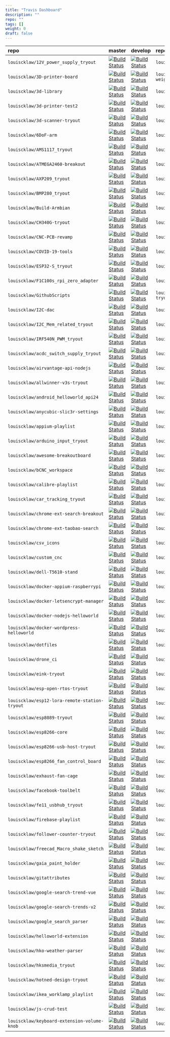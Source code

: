 ```yaml
---
title: "Travis Dashboard"
description: ""
repo: ""
tags: []
weight: 0
draft: false
---
```


| repo | master | develop| repo | master | develop| repo | master | develop|
|:------|--------|--------|:------|--------|--------|:------|--------|--------|
| `louiscklaw/12V_power_supply_tryout`| [![Build Status](https://travis-ci.com/louiscklaw/12V_power_supply_tryout.svg?branch=master)](https://travis-ci.com/louiscklaw/12V_power_supply_tryout)| [![Build Status](https://travis-ci.com/louiscklaw/12V_power_supply_tryout.svg?branch=develop)](https://travis-ci.com/louiscklaw/12V_power_supply_tryout) | `louiscklaw/16-channel-relay-tryout`| [![Build Status](https://travis-ci.com/louiscklaw/16-channel-relay-tryout.svg?branch=master)](https://travis-ci.com/louiscklaw/16-channel-relay-tryout)| [![Build Status](https://travis-ci.com/louiscklaw/16-channel-relay-tryout.svg?branch=develop)](https://travis-ci.com/louiscklaw/16-channel-relay-tryout) | `louiscklaw/2019-district-council-election-parser`| [![Build Status](https://travis-ci.com/louiscklaw/2019-district-council-election-parser.svg?branch=master)](https://travis-ci.com/louiscklaw/2019-district-council-election-parser)| [![Build Status](https://travis-ci.com/louiscklaw/2019-district-council-election-parser.svg?branch=develop)](https://travis-ci.com/louiscklaw/2019-district-council-election-parser) |
| `louiscklaw/3D-printer-board`| [![Build Status](https://travis-ci.com/louiscklaw/3D-printer-board.svg?branch=master)](https://travis-ci.com/louiscklaw/3D-printer-board)| [![Build Status](https://travis-ci.com/louiscklaw/3D-printer-board.svg?branch=develop)](https://travis-ci.com/louiscklaw/3D-printer-board) | `louiscklaw/3d-printer-filament-weight-sensor`| [![Build Status](https://travis-ci.com/louiscklaw/3d-printer-filament-weight-sensor.svg?branch=master)](https://travis-ci.com/louiscklaw/3d-printer-filament-weight-sensor)| [![Build Status](https://travis-ci.com/louiscklaw/3d-printer-filament-weight-sensor.svg?branch=develop)](https://travis-ci.com/louiscklaw/3d-printer-filament-weight-sensor) | `louiscklaw/3d-printer-head-pcb`| [![Build Status](https://travis-ci.com/louiscklaw/3d-printer-head-pcb.svg?branch=master)](https://travis-ci.com/louiscklaw/3d-printer-head-pcb)| [![Build Status](https://travis-ci.com/louiscklaw/3d-printer-head-pcb.svg?branch=develop)](https://travis-ci.com/louiscklaw/3d-printer-head-pcb) |
| `louiscklaw/3d-library`| [![Build Status](https://travis-ci.com/louiscklaw/3d-library.svg?branch=master)](https://travis-ci.com/louiscklaw/3d-library)| [![Build Status](https://travis-ci.com/louiscklaw/3d-library.svg?branch=develop)](https://travis-ci.com/louiscklaw/3d-library) | `louiscklaw/3d-model-store`| [![Build Status](https://travis-ci.com/louiscklaw/3d-model-store.svg?branch=master)](https://travis-ci.com/louiscklaw/3d-model-store)| [![Build Status](https://travis-ci.com/louiscklaw/3d-model-store.svg?branch=develop)](https://travis-ci.com/louiscklaw/3d-model-store) | `louiscklaw/3d-print-toolbelt`| [![Build Status](https://travis-ci.com/louiscklaw/3d-print-toolbelt.svg?branch=master)](https://travis-ci.com/louiscklaw/3d-print-toolbelt)| [![Build Status](https://travis-ci.com/louiscklaw/3d-print-toolbelt.svg?branch=develop)](https://travis-ci.com/louiscklaw/3d-print-toolbelt) |
| `louiscklaw/3d-printer-test2`| [![Build Status](https://travis-ci.com/louiscklaw/3d-printer-test2.svg?branch=master)](https://travis-ci.com/louiscklaw/3d-printer-test2)| [![Build Status](https://travis-ci.com/louiscklaw/3d-printer-test2.svg?branch=develop)](https://travis-ci.com/louiscklaw/3d-printer-test2) | `louiscklaw/3d-printer-tryout`| [![Build Status](https://travis-ci.com/louiscklaw/3d-printer-tryout.svg?branch=master)](https://travis-ci.com/louiscklaw/3d-printer-tryout)| [![Build Status](https://travis-ci.com/louiscklaw/3d-printer-tryout.svg?branch=develop)](https://travis-ci.com/louiscklaw/3d-printer-tryout) | `louiscklaw/3d-printer-tryout2`| [![Build Status](https://travis-ci.com/louiscklaw/3d-printer-tryout2.svg?branch=master)](https://travis-ci.com/louiscklaw/3d-printer-tryout2)| [![Build Status](https://travis-ci.com/louiscklaw/3d-printer-tryout2.svg?branch=develop)](https://travis-ci.com/louiscklaw/3d-printer-tryout2) |
| `louiscklaw/3d-scanner-tryout`| [![Build Status](https://travis-ci.com/louiscklaw/3d-scanner-tryout.svg?branch=master)](https://travis-ci.com/louiscklaw/3d-scanner-tryout)| [![Build Status](https://travis-ci.com/louiscklaw/3d-scanner-tryout.svg?branch=develop)](https://travis-ci.com/louiscklaw/3d-scanner-tryout) | `louiscklaw/3dprinter-config`| [![Build Status](https://travis-ci.com/louiscklaw/3dprinter-config.svg?branch=master)](https://travis-ci.com/louiscklaw/3dprinter-config)| [![Build Status](https://travis-ci.com/louiscklaw/3dprinter-config.svg?branch=develop)](https://travis-ci.com/louiscklaw/3dprinter-config) | `louiscklaw/5V_OCP_tryout`| [![Build Status](https://travis-ci.com/louiscklaw/5V_OCP_tryout.svg?branch=master)](https://travis-ci.com/louiscklaw/5V_OCP_tryout)| [![Build Status](https://travis-ci.com/louiscklaw/5V_OCP_tryout.svg?branch=develop)](https://travis-ci.com/louiscklaw/5V_OCP_tryout) |
| `louiscklaw/6DoF-arm`| [![Build Status](https://travis-ci.com/louiscklaw/6DoF-arm.svg?branch=master)](https://travis-ci.com/louiscklaw/6DoF-arm)| [![Build Status](https://travis-ci.com/louiscklaw/6DoF-arm.svg?branch=develop)](https://travis-ci.com/louiscklaw/6DoF-arm) | `louiscklaw/A4988_tryout`| [![Build Status](https://travis-ci.com/louiscklaw/A4988_tryout.svg?branch=master)](https://travis-ci.com/louiscklaw/A4988_tryout)| [![Build Status](https://travis-ci.com/louiscklaw/A4988_tryout.svg?branch=develop)](https://travis-ci.com/louiscklaw/A4988_tryout) | `louiscklaw/aastock-tile-tryout`| [![Build Status](https://travis-ci.com/louiscklaw/aastock-tile-tryout.svg?branch=master)](https://travis-ci.com/louiscklaw/aastock-tile-tryout)| [![Build Status](https://travis-ci.com/louiscklaw/aastock-tile-tryout.svg?branch=develop)](https://travis-ci.com/louiscklaw/aastock-tile-tryout) |
| `louiscklaw/AMS1117_tryout`| [![Build Status](https://travis-ci.com/louiscklaw/AMS1117_tryout.svg?branch=master)](https://travis-ci.com/louiscklaw/AMS1117_tryout)| [![Build Status](https://travis-ci.com/louiscklaw/AMS1117_tryout.svg?branch=develop)](https://travis-ci.com/louiscklaw/AMS1117_tryout) | `louiscklaw/android-message-box-tryout`| [![Build Status](https://travis-ci.com/louiscklaw/android-message-box-tryout.svg?branch=master)](https://travis-ci.com/louiscklaw/android-message-box-tryout)| [![Build Status](https://travis-ci.com/louiscklaw/android-message-box-tryout.svg?branch=develop)](https://travis-ci.com/louiscklaw/android-message-box-tryout) | `louiscklaw/android_helloworld_api19`| [![Build Status](https://travis-ci.com/louiscklaw/android_helloworld_api19.svg?branch=master)](https://travis-ci.com/louiscklaw/android_helloworld_api19)| [![Build Status](https://travis-ci.com/louiscklaw/android_helloworld_api19.svg?branch=develop)](https://travis-ci.com/louiscklaw/android_helloworld_api19) |
| `louiscklaw/ATMEGA2460-breakout`| [![Build Status](https://travis-ci.com/louiscklaw/ATMEGA2460-breakout.svg?branch=master)](https://travis-ci.com/louiscklaw/ATMEGA2460-breakout)| [![Build Status](https://travis-ci.com/louiscklaw/ATMEGA2460-breakout.svg?branch=develop)](https://travis-ci.com/louiscklaw/ATMEGA2460-breakout) | `louiscklaw/ATMEGA328P_tryout`| [![Build Status](https://travis-ci.com/louiscklaw/ATMEGA328P_tryout.svg?branch=master)](https://travis-ci.com/louiscklaw/ATMEGA328P_tryout)| [![Build Status](https://travis-ci.com/louiscklaw/ATMEGA328P_tryout.svg?branch=develop)](https://travis-ci.com/louiscklaw/ATMEGA328P_tryout) | `louiscklaw/attiny85_tryout`| [![Build Status](https://travis-ci.com/louiscklaw/attiny85_tryout.svg?branch=master)](https://travis-ci.com/louiscklaw/attiny85_tryout)| [![Build Status](https://travis-ci.com/louiscklaw/attiny85_tryout.svg?branch=develop)](https://travis-ci.com/louiscklaw/attiny85_tryout) |
| `louiscklaw/AXP209_tryout`| [![Build Status](https://travis-ci.com/louiscklaw/AXP209_tryout.svg?branch=master)](https://travis-ci.com/louiscklaw/AXP209_tryout)| [![Build Status](https://travis-ci.com/louiscklaw/AXP209_tryout.svg?branch=develop)](https://travis-ci.com/louiscklaw/AXP209_tryout) | `louiscklaw/Badge-PCB`| [![Build Status](https://travis-ci.com/louiscklaw/Badge-PCB.svg?branch=master)](https://travis-ci.com/louiscklaw/Badge-PCB)| [![Build Status](https://travis-ci.com/louiscklaw/Badge-PCB.svg?branch=develop)](https://travis-ci.com/louiscklaw/Badge-PCB) | `louiscklaw/bc-raspbian`| [![Build Status](https://travis-ci.com/louiscklaw/bc-raspbian.svg?branch=master)](https://travis-ci.com/louiscklaw/bc-raspbian)| [![Build Status](https://travis-ci.com/louiscklaw/bc-raspbian.svg?branch=develop)](https://travis-ci.com/louiscklaw/bc-raspbian) |
| `louiscklaw/BMP280_tryout`| [![Build Status](https://travis-ci.com/louiscklaw/BMP280_tryout.svg?branch=master)](https://travis-ci.com/louiscklaw/BMP280_tryout)| [![Build Status](https://travis-ci.com/louiscklaw/BMP280_tryout.svg?branch=develop)](https://travis-ci.com/louiscklaw/BMP280_tryout) | `louiscklaw/bq25606-tryout`| [![Build Status](https://travis-ci.com/louiscklaw/bq25606-tryout.svg?branch=master)](https://travis-ci.com/louiscklaw/bq25606-tryout)| [![Build Status](https://travis-ci.com/louiscklaw/bq25606-tryout.svg?branch=develop)](https://travis-ci.com/louiscklaw/bq25606-tryout) | `louiscklaw/brainjs-tryout`| [![Build Status](https://travis-ci.com/louiscklaw/brainjs-tryout.svg?branch=master)](https://travis-ci.com/louiscklaw/brainjs-tryout)| [![Build Status](https://travis-ci.com/louiscklaw/brainjs-tryout.svg?branch=develop)](https://travis-ci.com/louiscklaw/brainjs-tryout) |
| `louiscklaw/Build-Armbian`| [![Build Status](https://travis-ci.com/louiscklaw/Build-Armbian.svg?branch=master)](https://travis-ci.com/louiscklaw/Build-Armbian)| [![Build Status](https://travis-ci.com/louiscklaw/Build-Armbian.svg?branch=develop)](https://travis-ci.com/louiscklaw/Build-Armbian) | `louiscklaw/buildkite-playlist`| [![Build Status](https://travis-ci.com/louiscklaw/buildkite-playlist.svg?branch=master)](https://travis-ci.com/louiscklaw/buildkite-playlist)| [![Build Status](https://travis-ci.com/louiscklaw/buildkite-playlist.svg?branch=develop)](https://travis-ci.com/louiscklaw/buildkite-playlist) | `louiscklaw/bulma-admin-templates`| [![Build Status](https://travis-ci.com/louiscklaw/bulma-admin-templates.svg?branch=master)](https://travis-ci.com/louiscklaw/bulma-admin-templates)| [![Build Status](https://travis-ci.com/louiscklaw/bulma-admin-templates.svg?branch=develop)](https://travis-ci.com/louiscklaw/bulma-admin-templates) |
| `louiscklaw/CH340G-tryout`| [![Build Status](https://travis-ci.com/louiscklaw/CH340G-tryout.svg?branch=master)](https://travis-ci.com/louiscklaw/CH340G-tryout)| [![Build Status](https://travis-ci.com/louiscklaw/CH340G-tryout.svg?branch=develop)](https://travis-ci.com/louiscklaw/CH340G-tryout) | `louiscklaw/CH340T-tryout`| [![Build Status](https://travis-ci.com/louiscklaw/CH340T-tryout.svg?branch=master)](https://travis-ci.com/louiscklaw/CH340T-tryout)| [![Build Status](https://travis-ci.com/louiscklaw/CH340T-tryout.svg?branch=develop)](https://travis-ci.com/louiscklaw/CH340T-tryout) | `louiscklaw/chrome-ext-search-annualreport`| [![Build Status](https://travis-ci.com/louiscklaw/chrome-ext-search-annualreport.svg?branch=master)](https://travis-ci.com/louiscklaw/chrome-ext-search-annualreport)| [![Build Status](https://travis-ci.com/louiscklaw/chrome-ext-search-annualreport.svg?branch=develop)](https://travis-ci.com/louiscklaw/chrome-ext-search-annualreport) |
| `louiscklaw/CNC-PCB-revamp`| [![Build Status](https://travis-ci.com/louiscklaw/CNC-PCB-revamp.svg?branch=master)](https://travis-ci.com/louiscklaw/CNC-PCB-revamp)| [![Build Status](https://travis-ci.com/louiscklaw/CNC-PCB-revamp.svg?branch=develop)](https://travis-ci.com/louiscklaw/CNC-PCB-revamp) | `louiscklaw/CNC-playlist`| [![Build Status](https://travis-ci.com/louiscklaw/CNC-playlist.svg?branch=master)](https://travis-ci.com/louiscklaw/CNC-playlist)| [![Build Status](https://travis-ci.com/louiscklaw/CNC-playlist.svg?branch=develop)](https://travis-ci.com/louiscklaw/CNC-playlist) | `louiscklaw/cookie-session-tryout`| [![Build Status](https://travis-ci.com/louiscklaw/cookie-session-tryout.svg?branch=master)](https://travis-ci.com/louiscklaw/cookie-session-tryout)| [![Build Status](https://travis-ci.com/louiscklaw/cookie-session-tryout.svg?branch=develop)](https://travis-ci.com/louiscklaw/cookie-session-tryout) |
| `louiscklaw/COVID-19-tools`| [![Build Status](https://travis-ci.com/louiscklaw/COVID-19-tools.svg?branch=master)](https://travis-ci.com/louiscklaw/COVID-19-tools)| [![Build Status](https://travis-ci.com/louiscklaw/COVID-19-tools.svg?branch=develop)](https://travis-ci.com/louiscklaw/COVID-19-tools) | `louiscklaw/cowin-tryout`| [![Build Status](https://travis-ci.com/louiscklaw/cowin-tryout.svg?branch=master)](https://travis-ci.com/louiscklaw/cowin-tryout)| [![Build Status](https://travis-ci.com/louiscklaw/cowin-tryout.svg?branch=develop)](https://travis-ci.com/louiscklaw/cowin-tryout) | `louiscklaw/csrf-token-tryout`| [![Build Status](https://travis-ci.com/louiscklaw/csrf-token-tryout.svg?branch=master)](https://travis-ci.com/louiscklaw/csrf-token-tryout)| [![Build Status](https://travis-ci.com/louiscklaw/csrf-token-tryout.svg?branch=develop)](https://travis-ci.com/louiscklaw/csrf-token-tryout) |
| `louiscklaw/ESP32-S_tryout`| [![Build Status](https://travis-ci.com/louiscklaw/ESP32-S_tryout.svg?branch=master)](https://travis-ci.com/louiscklaw/ESP32-S_tryout)| [![Build Status](https://travis-ci.com/louiscklaw/ESP32-S_tryout.svg?branch=develop)](https://travis-ci.com/louiscklaw/ESP32-S_tryout) | `louiscklaw/esp32-tryout`| [![Build Status](https://travis-ci.com/louiscklaw/esp32-tryout.svg?branch=master)](https://travis-ci.com/louiscklaw/esp32-tryout)| [![Build Status](https://travis-ci.com/louiscklaw/esp32-tryout.svg?branch=develop)](https://travis-ci.com/louiscklaw/esp32-tryout) | `louiscklaw/ESP32-WROOM_tryout`| [![Build Status](https://travis-ci.com/louiscklaw/ESP32-WROOM_tryout.svg?branch=master)](https://travis-ci.com/louiscklaw/ESP32-WROOM_tryout)| [![Build Status](https://travis-ci.com/louiscklaw/ESP32-WROOM_tryout.svg?branch=develop)](https://travis-ci.com/louiscklaw/ESP32-WROOM_tryout) |
| `louiscklaw/F1C100s_rpi_zero_adapter`| [![Build Status](https://travis-ci.com/louiscklaw/F1C100s_rpi_zero_adapter.svg?branch=master)](https://travis-ci.com/louiscklaw/F1C100s_rpi_zero_adapter)| [![Build Status](https://travis-ci.com/louiscklaw/F1C100s_rpi_zero_adapter.svg?branch=develop)](https://travis-ci.com/louiscklaw/F1C100s_rpi_zero_adapter) | `louiscklaw/fabutils`| [![Build Status](https://travis-ci.com/louiscklaw/fabutils.svg?branch=master)](https://travis-ci.com/louiscklaw/fabutils)| [![Build Status](https://travis-ci.com/louiscklaw/fabutils.svg?branch=develop)](https://travis-ci.com/louiscklaw/fabutils) | `louiscklaw/facebook-market`| [![Build Status](https://travis-ci.com/louiscklaw/facebook-market.svg?branch=master)](https://travis-ci.com/louiscklaw/facebook-market)| [![Build Status](https://travis-ci.com/louiscklaw/facebook-market.svg?branch=develop)](https://travis-ci.com/louiscklaw/facebook-market) |
| `louiscklaw/GithubScripts`| [![Build Status](https://travis-ci.com/louiscklaw/GithubScripts.svg?branch=master)](https://travis-ci.com/louiscklaw/GithubScripts)| [![Build Status](https://travis-ci.com/louiscklaw/GithubScripts.svg?branch=develop)](https://travis-ci.com/louiscklaw/GithubScripts) | `louiscklaw/gnome-shell-extension-tryout`| [![Build Status](https://travis-ci.com/louiscklaw/gnome-shell-extension-tryout.svg?branch=master)](https://travis-ci.com/louiscklaw/gnome-shell-extension-tryout)| [![Build Status](https://travis-ci.com/louiscklaw/gnome-shell-extension-tryout.svg?branch=develop)](https://travis-ci.com/louiscklaw/gnome-shell-extension-tryout) | `louiscklaw/google-search-trend`| [![Build Status](https://travis-ci.com/louiscklaw/google-search-trend.svg?branch=master)](https://travis-ci.com/louiscklaw/google-search-trend)| [![Build Status](https://travis-ci.com/louiscklaw/google-search-trend.svg?branch=develop)](https://travis-ci.com/louiscklaw/google-search-trend) |
| `louiscklaw/I2C-dac`| [![Build Status](https://travis-ci.com/louiscklaw/I2C-dac.svg?branch=master)](https://travis-ci.com/louiscklaw/I2C-dac)| [![Build Status](https://travis-ci.com/louiscklaw/I2C-dac.svg?branch=develop)](https://travis-ci.com/louiscklaw/I2C-dac) | `louiscklaw/I2C-port-expander`| [![Build Status](https://travis-ci.com/louiscklaw/I2C-port-expander.svg?branch=master)](https://travis-ci.com/louiscklaw/I2C-port-expander)| [![Build Status](https://travis-ci.com/louiscklaw/I2C-port-expander.svg?branch=develop)](https://travis-ci.com/louiscklaw/I2C-port-expander) | `louiscklaw/I2C-PWM`| [![Build Status](https://travis-ci.com/louiscklaw/I2C-PWM.svg?branch=master)](https://travis-ci.com/louiscklaw/I2C-PWM)| [![Build Status](https://travis-ci.com/louiscklaw/I2C-PWM.svg?branch=develop)](https://travis-ci.com/louiscklaw/I2C-PWM) |
| `louiscklaw/I2C_Mem_related_tryout`| [![Build Status](https://travis-ci.com/louiscklaw/I2C_Mem_related_tryout.svg?branch=master)](https://travis-ci.com/louiscklaw/I2C_Mem_related_tryout)| [![Build Status](https://travis-ci.com/louiscklaw/I2C_Mem_related_tryout.svg?branch=develop)](https://travis-ci.com/louiscklaw/I2C_Mem_related_tryout) | `louiscklaw/i3mega-playlist`| [![Build Status](https://travis-ci.com/louiscklaw/i3mega-playlist.svg?branch=master)](https://travis-ci.com/louiscklaw/i3mega-playlist)| [![Build Status](https://travis-ci.com/louiscklaw/i3mega-playlist.svg?branch=develop)](https://travis-ci.com/louiscklaw/i3mega-playlist) | `louiscklaw/iamon99-com-tryout`| [![Build Status](https://travis-ci.com/louiscklaw/iamon99-com-tryout.svg?branch=master)](https://travis-ci.com/louiscklaw/iamon99-com-tryout)| [![Build Status](https://travis-ci.com/louiscklaw/iamon99-com-tryout.svg?branch=develop)](https://travis-ci.com/louiscklaw/iamon99-com-tryout) |
| `louiscklaw/IRF540N_PWM_tryout`| [![Build Status](https://travis-ci.com/louiscklaw/IRF540N_PWM_tryout.svg?branch=master)](https://travis-ci.com/louiscklaw/IRF540N_PWM_tryout)| [![Build Status](https://travis-ci.com/louiscklaw/IRF540N_PWM_tryout.svg?branch=develop)](https://travis-ci.com/louiscklaw/IRF540N_PWM_tryout) | `louiscklaw/javascript_cookie_tryout`| [![Build Status](https://travis-ci.com/louiscklaw/javascript_cookie_tryout.svg?branch=master)](https://travis-ci.com/louiscklaw/javascript_cookie_tryout)| [![Build Status](https://travis-ci.com/louiscklaw/javascript_cookie_tryout.svg?branch=develop)](https://travis-ci.com/louiscklaw/javascript_cookie_tryout) | `louiscklaw/jenkins_pipeline_boilerplate`| [![Build Status](https://travis-ci.com/louiscklaw/jenkins_pipeline_boilerplate.svg?branch=master)](https://travis-ci.com/louiscklaw/jenkins_pipeline_boilerplate)| [![Build Status](https://travis-ci.com/louiscklaw/jenkins_pipeline_boilerplate.svg?branch=develop)](https://travis-ci.com/louiscklaw/jenkins_pipeline_boilerplate) |
| `louiscklaw/acdc_switch_supply_tryout`| [![Build Status](https://travis-ci.com/louiscklaw/acdc_switch_supply_tryout.svg?branch=master)](https://travis-ci.com/louiscklaw/acdc_switch_supply_tryout)| [![Build Status](https://travis-ci.com/louiscklaw/acdc_switch_supply_tryout.svg?branch=develop)](https://travis-ci.com/louiscklaw/acdc_switch_supply_tryout) | `louiscklaw/adb_long_duration_recorder`| [![Build Status](https://travis-ci.com/louiscklaw/adb_long_duration_recorder.svg?branch=master)](https://travis-ci.com/louiscklaw/adb_long_duration_recorder)| [![Build Status](https://travis-ci.com/louiscklaw/adb_long_duration_recorder.svg?branch=develop)](https://travis-ci.com/louiscklaw/adb_long_duration_recorder) | `louiscklaw/ai-thinker-tryout`| [![Build Status](https://travis-ci.com/louiscklaw/ai-thinker-tryout.svg?branch=master)](https://travis-ci.com/louiscklaw/ai-thinker-tryout)| [![Build Status](https://travis-ci.com/louiscklaw/ai-thinker-tryout.svg?branch=develop)](https://travis-ci.com/louiscklaw/ai-thinker-tryout) |
| `louiscklaw/airvantage-api-nodejs`| [![Build Status](https://travis-ci.com/louiscklaw/airvantage-api-nodejs.svg?branch=master)](https://travis-ci.com/louiscklaw/airvantage-api-nodejs)| [![Build Status](https://travis-ci.com/louiscklaw/airvantage-api-nodejs.svg?branch=develop)](https://travis-ci.com/louiscklaw/airvantage-api-nodejs) | `louiscklaw/allwinner-F1Cn00s-tryout`| [![Build Status](https://travis-ci.com/louiscklaw/allwinner-F1Cn00s-tryout.svg?branch=master)](https://travis-ci.com/louiscklaw/allwinner-F1Cn00s-tryout)| [![Build Status](https://travis-ci.com/louiscklaw/allwinner-F1Cn00s-tryout.svg?branch=develop)](https://travis-ci.com/louiscklaw/allwinner-F1Cn00s-tryout) | `louiscklaw/allwinner-H3-tryout`| [![Build Status](https://travis-ci.com/louiscklaw/allwinner-H3-tryout.svg?branch=master)](https://travis-ci.com/louiscklaw/allwinner-H3-tryout)| [![Build Status](https://travis-ci.com/louiscklaw/allwinner-H3-tryout.svg?branch=develop)](https://travis-ci.com/louiscklaw/allwinner-H3-tryout) |
| `louiscklaw/allwinner-v3s-tryout`| [![Build Status](https://travis-ci.com/louiscklaw/allwinner-v3s-tryout.svg?branch=master)](https://travis-ci.com/louiscklaw/allwinner-v3s-tryout)| [![Build Status](https://travis-ci.com/louiscklaw/allwinner-v3s-tryout.svg?branch=develop)](https://travis-ci.com/louiscklaw/allwinner-v3s-tryout) | `louiscklaw/AM2302-tryout`| [![Build Status](https://travis-ci.com/louiscklaw/AM2302-tryout.svg?branch=master)](https://travis-ci.com/louiscklaw/AM2302-tryout)| [![Build Status](https://travis-ci.com/louiscklaw/AM2302-tryout.svg?branch=develop)](https://travis-ci.com/louiscklaw/AM2302-tryout) | `louiscklaw/AMS1085_tryout`| [![Build Status](https://travis-ci.com/louiscklaw/AMS1085_tryout.svg?branch=master)](https://travis-ci.com/louiscklaw/AMS1085_tryout)| [![Build Status](https://travis-ci.com/louiscklaw/AMS1085_tryout.svg?branch=develop)](https://travis-ci.com/louiscklaw/AMS1085_tryout) |
| `louiscklaw/android_helloworld_api24`| [![Build Status](https://travis-ci.com/louiscklaw/android_helloworld_api24.svg?branch=master)](https://travis-ci.com/louiscklaw/android_helloworld_api24)| [![Build Status](https://travis-ci.com/louiscklaw/android_helloworld_api24.svg?branch=develop)](https://travis-ci.com/louiscklaw/android_helloworld_api24) | `louiscklaw/android_helloworld_api25`| [![Build Status](https://travis-ci.com/louiscklaw/android_helloworld_api25.svg?branch=master)](https://travis-ci.com/louiscklaw/android_helloworld_api25)| [![Build Status](https://travis-ci.com/louiscklaw/android_helloworld_api25.svg?branch=develop)](https://travis-ci.com/louiscklaw/android_helloworld_api25) | `louiscklaw/android_phone`| [![Build Status](https://travis-ci.com/louiscklaw/android_phone.svg?branch=master)](https://travis-ci.com/louiscklaw/android_phone)| [![Build Status](https://travis-ci.com/louiscklaw/android_phone.svg?branch=develop)](https://travis-ci.com/louiscklaw/android_phone) |
| `louiscklaw/anycubic-slic3r-settings`| [![Build Status](https://travis-ci.com/louiscklaw/anycubic-slic3r-settings.svg?branch=master)](https://travis-ci.com/louiscklaw/anycubic-slic3r-settings)| [![Build Status](https://travis-ci.com/louiscklaw/anycubic-slic3r-settings.svg?branch=develop)](https://travis-ci.com/louiscklaw/anycubic-slic3r-settings) | `louiscklaw/AP3429-tryout`| [![Build Status](https://travis-ci.com/louiscklaw/AP3429-tryout.svg?branch=master)](https://travis-ci.com/louiscklaw/AP3429-tryout)| [![Build Status](https://travis-ci.com/louiscklaw/AP3429-tryout.svg?branch=develop)](https://travis-ci.com/louiscklaw/AP3429-tryout) | `louiscklaw/apc-controller-mount`| [![Build Status](https://travis-ci.com/louiscklaw/apc-controller-mount.svg?branch=master)](https://travis-ci.com/louiscklaw/apc-controller-mount)| [![Build Status](https://travis-ci.com/louiscklaw/apc-controller-mount.svg?branch=develop)](https://travis-ci.com/louiscklaw/apc-controller-mount) |
| `louiscklaw/appium-playlist`| [![Build Status](https://travis-ci.com/louiscklaw/appium-playlist.svg?branch=master)](https://travis-ci.com/louiscklaw/appium-playlist)| [![Build Status](https://travis-ci.com/louiscklaw/appium-playlist.svg?branch=develop)](https://travis-ci.com/louiscklaw/appium-playlist) | `louiscklaw/AR9331-tryout`| [![Build Status](https://travis-ci.com/louiscklaw/AR9331-tryout.svg?branch=master)](https://travis-ci.com/louiscklaw/AR9331-tryout)| [![Build Status](https://travis-ci.com/louiscklaw/AR9331-tryout.svg?branch=develop)](https://travis-ci.com/louiscklaw/AR9331-tryout) | `louiscklaw/archlinux_postinstall`| [![Build Status](https://travis-ci.com/louiscklaw/archlinux_postinstall.svg?branch=master)](https://travis-ci.com/louiscklaw/archlinux_postinstall)| [![Build Status](https://travis-ci.com/louiscklaw/archlinux_postinstall.svg?branch=develop)](https://travis-ci.com/louiscklaw/archlinux_postinstall) |
| `louiscklaw/arduino_input_tryout`| [![Build Status](https://travis-ci.com/louiscklaw/arduino_input_tryout.svg?branch=master)](https://travis-ci.com/louiscklaw/arduino_input_tryout)| [![Build Status](https://travis-ci.com/louiscklaw/arduino_input_tryout.svg?branch=develop)](https://travis-ci.com/louiscklaw/arduino_input_tryout) | `louiscklaw/arduino_toolchain`| [![Build Status](https://travis-ci.com/louiscklaw/arduino_toolchain.svg?branch=master)](https://travis-ci.com/louiscklaw/arduino_toolchain)| [![Build Status](https://travis-ci.com/louiscklaw/arduino_toolchain.svg?branch=develop)](https://travis-ci.com/louiscklaw/arduino_toolchain) | `louiscklaw/armbian-build`| [![Build Status](https://travis-ci.com/louiscklaw/armbian-build.svg?branch=master)](https://travis-ci.com/louiscklaw/armbian-build)| [![Build Status](https://travis-ci.com/louiscklaw/armbian-build.svg?branch=develop)](https://travis-ci.com/louiscklaw/armbian-build) |
| `louiscklaw/awesome-breakoutboard`| [![Build Status](https://travis-ci.com/louiscklaw/awesome-breakoutboard.svg?branch=master)](https://travis-ci.com/louiscklaw/awesome-breakoutboard)| [![Build Status](https://travis-ci.com/louiscklaw/awesome-breakoutboard.svg?branch=develop)](https://travis-ci.com/louiscklaw/awesome-breakoutboard) | `louiscklaw/awesome-kicad`| [![Build Status](https://travis-ci.com/louiscklaw/awesome-kicad.svg?branch=master)](https://travis-ci.com/louiscklaw/awesome-kicad)| [![Build Status](https://travis-ci.com/louiscklaw/awesome-kicad.svg?branch=develop)](https://travis-ci.com/louiscklaw/awesome-kicad) | `louiscklaw/AXP203_tryout`| [![Build Status](https://travis-ci.com/louiscklaw/AXP203_tryout.svg?branch=master)](https://travis-ci.com/louiscklaw/AXP203_tryout)| [![Build Status](https://travis-ci.com/louiscklaw/AXP203_tryout.svg?branch=develop)](https://travis-ci.com/louiscklaw/AXP203_tryout) |
| `louiscklaw/bCNC_workspace`| [![Build Status](https://travis-ci.com/louiscklaw/bCNC_workspace.svg?branch=master)](https://travis-ci.com/louiscklaw/bCNC_workspace)| [![Build Status](https://travis-ci.com/louiscklaw/bCNC_workspace.svg?branch=develop)](https://travis-ci.com/louiscklaw/bCNC_workspace) | `louiscklaw/behave_tryout`| [![Build Status](https://travis-ci.com/louiscklaw/behave_tryout.svg?branch=master)](https://travis-ci.com/louiscklaw/behave_tryout)| [![Build Status](https://travis-ci.com/louiscklaw/behave_tryout.svg?branch=develop)](https://travis-ci.com/louiscklaw/behave_tryout) | `louiscklaw/bmp180_tryout`| [![Build Status](https://travis-ci.com/louiscklaw/bmp180_tryout.svg?branch=master)](https://travis-ci.com/louiscklaw/bmp180_tryout)| [![Build Status](https://travis-ci.com/louiscklaw/bmp180_tryout.svg?branch=develop)](https://travis-ci.com/louiscklaw/bmp180_tryout) |
| `louiscklaw/calibre-playlist`| [![Build Status](https://travis-ci.com/louiscklaw/calibre-playlist.svg?branch=master)](https://travis-ci.com/louiscklaw/calibre-playlist)| [![Build Status](https://travis-ci.com/louiscklaw/calibre-playlist.svg?branch=develop)](https://travis-ci.com/louiscklaw/calibre-playlist) | `louiscklaw/cam-clamp`| [![Build Status](https://travis-ci.com/louiscklaw/cam-clamp.svg?branch=master)](https://travis-ci.com/louiscklaw/cam-clamp)| [![Build Status](https://travis-ci.com/louiscklaw/cam-clamp.svg?branch=develop)](https://travis-ci.com/louiscklaw/cam-clamp) | `louiscklaw/card-holder`| [![Build Status](https://travis-ci.com/louiscklaw/card-holder.svg?branch=master)](https://travis-ci.com/louiscklaw/card-holder)| [![Build Status](https://travis-ci.com/louiscklaw/card-holder.svg?branch=develop)](https://travis-ci.com/louiscklaw/card-holder) |
| `louiscklaw/car_tracking_tryout`| [![Build Status](https://travis-ci.com/louiscklaw/car_tracking_tryout.svg?branch=master)](https://travis-ci.com/louiscklaw/car_tracking_tryout)| [![Build Status](https://travis-ci.com/louiscklaw/car_tracking_tryout.svg?branch=develop)](https://travis-ci.com/louiscklaw/car_tracking_tryout) | `louiscklaw/CC1310-tryout`| [![Build Status](https://travis-ci.com/louiscklaw/CC1310-tryout.svg?branch=master)](https://travis-ci.com/louiscklaw/CC1310-tryout)| [![Build Status](https://travis-ci.com/louiscklaw/CC1310-tryout.svg?branch=develop)](https://travis-ci.com/louiscklaw/CC1310-tryout) | `louiscklaw/CH340C-tryout`| [![Build Status](https://travis-ci.com/louiscklaw/CH340C-tryout.svg?branch=master)](https://travis-ci.com/louiscklaw/CH340C-tryout)| [![Build Status](https://travis-ci.com/louiscklaw/CH340C-tryout.svg?branch=develop)](https://travis-ci.com/louiscklaw/CH340C-tryout) |
| `louiscklaw/chrome-ext-search-breakout`| [![Build Status](https://travis-ci.com/louiscklaw/chrome-ext-search-breakout.svg?branch=master)](https://travis-ci.com/louiscklaw/chrome-ext-search-breakout)| [![Build Status](https://travis-ci.com/louiscklaw/chrome-ext-search-breakout.svg?branch=develop)](https://travis-ci.com/louiscklaw/chrome-ext-search-breakout) | `louiscklaw/chrome-ext-search-parts`| [![Build Status](https://travis-ci.com/louiscklaw/chrome-ext-search-parts.svg?branch=master)](https://travis-ci.com/louiscklaw/chrome-ext-search-parts)| [![Build Status](https://travis-ci.com/louiscklaw/chrome-ext-search-parts.svg?branch=develop)](https://travis-ci.com/louiscklaw/chrome-ext-search-parts) | `louiscklaw/chrome-ext-search-stock`| [![Build Status](https://travis-ci.com/louiscklaw/chrome-ext-search-stock.svg?branch=master)](https://travis-ci.com/louiscklaw/chrome-ext-search-stock)| [![Build Status](https://travis-ci.com/louiscklaw/chrome-ext-search-stock.svg?branch=develop)](https://travis-ci.com/louiscklaw/chrome-ext-search-stock) |
| `louiscklaw/chrome-ext-taobao-search`| [![Build Status](https://travis-ci.com/louiscklaw/chrome-ext-taobao-search.svg?branch=master)](https://travis-ci.com/louiscklaw/chrome-ext-taobao-search)| [![Build Status](https://travis-ci.com/louiscklaw/chrome-ext-taobao-search.svg?branch=develop)](https://travis-ci.com/louiscklaw/chrome-ext-taobao-search) | `louiscklaw/circleci_lab`| [![Build Status](https://travis-ci.com/louiscklaw/circleci_lab.svg?branch=master)](https://travis-ci.com/louiscklaw/circleci_lab)| [![Build Status](https://travis-ci.com/louiscklaw/circleci_lab.svg?branch=develop)](https://travis-ci.com/louiscklaw/circleci_lab) | `louiscklaw/cloud-speech-to-text-tryout`| [![Build Status](https://travis-ci.com/louiscklaw/cloud-speech-to-text-tryout.svg?branch=master)](https://travis-ci.com/louiscklaw/cloud-speech-to-text-tryout)| [![Build Status](https://travis-ci.com/louiscklaw/cloud-speech-to-text-tryout.svg?branch=develop)](https://travis-ci.com/louiscklaw/cloud-speech-to-text-tryout) |
| `louiscklaw/csv_icons`| [![Build Status](https://travis-ci.com/louiscklaw/csv_icons.svg?branch=master)](https://travis-ci.com/louiscklaw/csv_icons)| [![Build Status](https://travis-ci.com/louiscklaw/csv_icons.svg?branch=develop)](https://travis-ci.com/louiscklaw/csv_icons) | `louiscklaw/cubieboard-case`| [![Build Status](https://travis-ci.com/louiscklaw/cubieboard-case.svg?branch=master)](https://travis-ci.com/louiscklaw/cubieboard-case)| [![Build Status](https://travis-ci.com/louiscklaw/cubieboard-case.svg?branch=develop)](https://travis-ci.com/louiscklaw/cubieboard-case) | `louiscklaw/cubieboard2-playlist`| [![Build Status](https://travis-ci.com/louiscklaw/cubieboard2-playlist.svg?branch=master)](https://travis-ci.com/louiscklaw/cubieboard2-playlist)| [![Build Status](https://travis-ci.com/louiscklaw/cubieboard2-playlist.svg?branch=develop)](https://travis-ci.com/louiscklaw/cubieboard2-playlist) |
| `louiscklaw/custom_cnc`| [![Build Status](https://travis-ci.com/louiscklaw/custom_cnc.svg?branch=master)](https://travis-ci.com/louiscklaw/custom_cnc)| [![Build Status](https://travis-ci.com/louiscklaw/custom_cnc.svg?branch=develop)](https://travis-ci.com/louiscklaw/custom_cnc) | `louiscklaw/c_program_playlist`| [![Build Status](https://travis-ci.com/louiscklaw/c_program_playlist.svg?branch=master)](https://travis-ci.com/louiscklaw/c_program_playlist)| [![Build Status](https://travis-ci.com/louiscklaw/c_program_playlist.svg?branch=develop)](https://travis-ci.com/louiscklaw/c_program_playlist) | `louiscklaw/dc-fan-pwm`| [![Build Status](https://travis-ci.com/louiscklaw/dc-fan-pwm.svg?branch=master)](https://travis-ci.com/louiscklaw/dc-fan-pwm)| [![Build Status](https://travis-ci.com/louiscklaw/dc-fan-pwm.svg?branch=develop)](https://travis-ci.com/louiscklaw/dc-fan-pwm) |
| `louiscklaw/dell-T5610-stand`| [![Build Status](https://travis-ci.com/louiscklaw/dell-T5610-stand.svg?branch=master)](https://travis-ci.com/louiscklaw/dell-T5610-stand)| [![Build Status](https://travis-ci.com/louiscklaw/dell-T5610-stand.svg?branch=develop)](https://travis-ci.com/louiscklaw/dell-T5610-stand) | `louiscklaw/DIY-fume-extractor`| [![Build Status](https://travis-ci.com/louiscklaw/DIY-fume-extractor.svg?branch=master)](https://travis-ci.com/louiscklaw/DIY-fume-extractor)| [![Build Status](https://travis-ci.com/louiscklaw/DIY-fume-extractor.svg?branch=develop)](https://travis-ci.com/louiscklaw/DIY-fume-extractor) | `louiscklaw/docker-android`| [![Build Status](https://travis-ci.com/louiscklaw/docker-android.svg?branch=master)](https://travis-ci.com/louiscklaw/docker-android)| [![Build Status](https://travis-ci.com/louiscklaw/docker-android.svg?branch=develop)](https://travis-ci.com/louiscklaw/docker-android) |
| `louiscklaw/docker-appium-raspberrypi`| [![Build Status](https://travis-ci.com/louiscklaw/docker-appium-raspberrypi.svg?branch=master)](https://travis-ci.com/louiscklaw/docker-appium-raspberrypi)| [![Build Status](https://travis-ci.com/louiscklaw/docker-appium-raspberrypi.svg?branch=develop)](https://travis-ci.com/louiscklaw/docker-appium-raspberrypi) | `louiscklaw/docker-gitlab`| [![Build Status](https://travis-ci.com/louiscklaw/docker-gitlab.svg?branch=master)](https://travis-ci.com/louiscklaw/docker-gitlab)| [![Build Status](https://travis-ci.com/louiscklaw/docker-gitlab.svg?branch=develop)](https://travis-ci.com/louiscklaw/docker-gitlab) | `louiscklaw/docker-kicad-build`| [![Build Status](https://travis-ci.com/louiscklaw/docker-kicad-build.svg?branch=master)](https://travis-ci.com/louiscklaw/docker-kicad-build)| [![Build Status](https://travis-ci.com/louiscklaw/docker-kicad-build.svg?branch=develop)](https://travis-ci.com/louiscklaw/docker-kicad-build) |
| `louiscklaw/docker-letsencrypt-manager`| [![Build Status](https://travis-ci.com/louiscklaw/docker-letsencrypt-manager.svg?branch=master)](https://travis-ci.com/louiscklaw/docker-letsencrypt-manager)| [![Build Status](https://travis-ci.com/louiscklaw/docker-letsencrypt-manager.svg?branch=develop)](https://travis-ci.com/louiscklaw/docker-letsencrypt-manager) | `louiscklaw/docker-mosquitto`| [![Build Status](https://travis-ci.com/louiscklaw/docker-mosquitto.svg?branch=master)](https://travis-ci.com/louiscklaw/docker-mosquitto)| [![Build Status](https://travis-ci.com/louiscklaw/docker-mosquitto.svg?branch=develop)](https://travis-ci.com/louiscklaw/docker-mosquitto) | `louiscklaw/docker-namecard`| [![Build Status](https://travis-ci.com/louiscklaw/docker-namecard.svg?branch=master)](https://travis-ci.com/louiscklaw/docker-namecard)| [![Build Status](https://travis-ci.com/louiscklaw/docker-namecard.svg?branch=develop)](https://travis-ci.com/louiscklaw/docker-namecard) |
| `louiscklaw/docker-nodejs-helloworld`| [![Build Status](https://travis-ci.com/louiscklaw/docker-nodejs-helloworld.svg?branch=master)](https://travis-ci.com/louiscklaw/docker-nodejs-helloworld)| [![Build Status](https://travis-ci.com/louiscklaw/docker-nodejs-helloworld.svg?branch=develop)](https://travis-ci.com/louiscklaw/docker-nodejs-helloworld) | `louiscklaw/docker-playlist`| [![Build Status](https://travis-ci.com/louiscklaw/docker-playlist.svg?branch=master)](https://travis-ci.com/louiscklaw/docker-playlist)| [![Build Status](https://travis-ci.com/louiscklaw/docker-playlist.svg?branch=develop)](https://travis-ci.com/louiscklaw/docker-playlist) | `louiscklaw/docker-tutum-helloworld`| [![Build Status](https://travis-ci.com/louiscklaw/docker-tutum-helloworld.svg?branch=master)](https://travis-ci.com/louiscklaw/docker-tutum-helloworld)| [![Build Status](https://travis-ci.com/louiscklaw/docker-tutum-helloworld.svg?branch=develop)](https://travis-ci.com/louiscklaw/docker-tutum-helloworld) |
| `louiscklaw/docker-wordpress-helloworld`| [![Build Status](https://travis-ci.com/louiscklaw/docker-wordpress-helloworld.svg?branch=master)](https://travis-ci.com/louiscklaw/docker-wordpress-helloworld)| [![Build Status](https://travis-ci.com/louiscklaw/docker-wordpress-helloworld.svg?branch=develop)](https://travis-ci.com/louiscklaw/docker-wordpress-helloworld) | `louiscklaw/docker-wordpress-test`| [![Build Status](https://travis-ci.com/louiscklaw/docker-wordpress-test.svg?branch=master)](https://travis-ci.com/louiscklaw/docker-wordpress-test)| [![Build Status](https://travis-ci.com/louiscklaw/docker-wordpress-test.svg?branch=develop)](https://travis-ci.com/louiscklaw/docker-wordpress-test) | `louiscklaw/docz-playlist`| [![Build Status](https://travis-ci.com/louiscklaw/docz-playlist.svg?branch=master)](https://travis-ci.com/louiscklaw/docz-playlist)| [![Build Status](https://travis-ci.com/louiscklaw/docz-playlist.svg?branch=develop)](https://travis-ci.com/louiscklaw/docz-playlist) |
| `louiscklaw/dotfiles`| [![Build Status](https://travis-ci.com/louiscklaw/dotfiles.svg?branch=master)](https://travis-ci.com/louiscklaw/dotfiles)| [![Build Status](https://travis-ci.com/louiscklaw/dotfiles.svg?branch=develop)](https://travis-ci.com/louiscklaw/dotfiles) | `louiscklaw/drone-tryout`| [![Build Status](https://travis-ci.com/louiscklaw/drone-tryout.svg?branch=master)](https://travis-ci.com/louiscklaw/drone-tryout)| [![Build Status](https://travis-ci.com/louiscklaw/drone-tryout.svg?branch=develop)](https://travis-ci.com/louiscklaw/drone-tryout) | `louiscklaw/drone-with-python`| [![Build Status](https://travis-ci.com/louiscklaw/drone-with-python.svg?branch=master)](https://travis-ci.com/louiscklaw/drone-with-python)| [![Build Status](https://travis-ci.com/louiscklaw/drone-with-python.svg?branch=develop)](https://travis-ci.com/louiscklaw/drone-with-python) |
| `louiscklaw/drone_ci`| [![Build Status](https://travis-ci.com/louiscklaw/drone_ci.svg?branch=master)](https://travis-ci.com/louiscklaw/drone_ci)| [![Build Status](https://travis-ci.com/louiscklaw/drone_ci.svg?branch=develop)](https://travis-ci.com/louiscklaw/drone_ci) | `louiscklaw/DS1302-tryout`| [![Build Status](https://travis-ci.com/louiscklaw/DS1302-tryout.svg?branch=master)](https://travis-ci.com/louiscklaw/DS1302-tryout)| [![Build Status](https://travis-ci.com/louiscklaw/DS1302-tryout.svg?branch=develop)](https://travis-ci.com/louiscklaw/DS1302-tryout) | `louiscklaw/DS1307_tryout`| [![Build Status](https://travis-ci.com/louiscklaw/DS1307_tryout.svg?branch=master)](https://travis-ci.com/louiscklaw/DS1307_tryout)| [![Build Status](https://travis-ci.com/louiscklaw/DS1307_tryout.svg?branch=develop)](https://travis-ci.com/louiscklaw/DS1307_tryout) |
| `louiscklaw/eink-tryout`| [![Build Status](https://travis-ci.com/louiscklaw/eink-tryout.svg?branch=master)](https://travis-ci.com/louiscklaw/eink-tryout)| [![Build Status](https://travis-ci.com/louiscklaw/eink-tryout.svg?branch=develop)](https://travis-ci.com/louiscklaw/eink-tryout) | `louiscklaw/EL817S1_tryout`| [![Build Status](https://travis-ci.com/louiscklaw/EL817S1_tryout.svg?branch=master)](https://travis-ci.com/louiscklaw/EL817S1_tryout)| [![Build Status](https://travis-ci.com/louiscklaw/EL817S1_tryout.svg?branch=develop)](https://travis-ci.com/louiscklaw/EL817S1_tryout) | `louiscklaw/ESP-07_tryout`| [![Build Status](https://travis-ci.com/louiscklaw/ESP-07_tryout.svg?branch=master)](https://travis-ci.com/louiscklaw/ESP-07_tryout)| [![Build Status](https://travis-ci.com/louiscklaw/ESP-07_tryout.svg?branch=develop)](https://travis-ci.com/louiscklaw/ESP-07_tryout) |
| `louiscklaw/esp-open-rtos-tryout`| [![Build Status](https://travis-ci.com/louiscklaw/esp-open-rtos-tryout.svg?branch=master)](https://travis-ci.com/louiscklaw/esp-open-rtos-tryout)| [![Build Status](https://travis-ci.com/louiscklaw/esp-open-rtos-tryout.svg?branch=develop)](https://travis-ci.com/louiscklaw/esp-open-rtos-tryout) | `louiscklaw/esp-weather-station-tryout`| [![Build Status](https://travis-ci.com/louiscklaw/esp-weather-station-tryout.svg?branch=master)](https://travis-ci.com/louiscklaw/esp-weather-station-tryout)| [![Build Status](https://travis-ci.com/louiscklaw/esp-weather-station-tryout.svg?branch=develop)](https://travis-ci.com/louiscklaw/esp-weather-station-tryout) | `louiscklaw/ESP12-breakout`| [![Build Status](https://travis-ci.com/louiscklaw/ESP12-breakout.svg?branch=master)](https://travis-ci.com/louiscklaw/ESP12-breakout)| [![Build Status](https://travis-ci.com/louiscklaw/ESP12-breakout.svg?branch=develop)](https://travis-ci.com/louiscklaw/ESP12-breakout) |
| `louiscklaw/esp12-lora-remote-station-tryout`| [![Build Status](https://travis-ci.com/louiscklaw/esp12-lora-remote-station-tryout.svg?branch=master)](https://travis-ci.com/louiscklaw/esp12-lora-remote-station-tryout)| [![Build Status](https://travis-ci.com/louiscklaw/esp12-lora-remote-station-tryout.svg?branch=develop)](https://travis-ci.com/louiscklaw/esp12-lora-remote-station-tryout) | `louiscklaw/esp32-cam-playlist`| [![Build Status](https://travis-ci.com/louiscklaw/esp32-cam-playlist.svg?branch=master)](https://travis-ci.com/louiscklaw/esp32-cam-playlist)| [![Build Status](https://travis-ci.com/louiscklaw/esp32-cam-playlist.svg?branch=develop)](https://travis-ci.com/louiscklaw/esp32-cam-playlist) | `louiscklaw/esp32-sdk-tryout`| [![Build Status](https://travis-ci.com/louiscklaw/esp32-sdk-tryout.svg?branch=master)](https://travis-ci.com/louiscklaw/esp32-sdk-tryout)| [![Build Status](https://travis-ci.com/louiscklaw/esp32-sdk-tryout.svg?branch=develop)](https://travis-ci.com/louiscklaw/esp32-sdk-tryout) |
| `louiscklaw/esp8089-tryout`| [![Build Status](https://travis-ci.com/louiscklaw/esp8089-tryout.svg?branch=master)](https://travis-ci.com/louiscklaw/esp8089-tryout)| [![Build Status](https://travis-ci.com/louiscklaw/esp8089-tryout.svg?branch=develop)](https://travis-ci.com/louiscklaw/esp8089-tryout) | `louiscklaw/esp8266-arduino-api-tryout`| [![Build Status](https://travis-ci.com/louiscklaw/esp8266-arduino-api-tryout.svg?branch=master)](https://travis-ci.com/louiscklaw/esp8266-arduino-api-tryout)| [![Build Status](https://travis-ci.com/louiscklaw/esp8266-arduino-api-tryout.svg?branch=develop)](https://travis-ci.com/louiscklaw/esp8266-arduino-api-tryout) | `louiscklaw/esp8266-arduino-helloworld`| [![Build Status](https://travis-ci.com/louiscklaw/esp8266-arduino-helloworld.svg?branch=master)](https://travis-ci.com/louiscklaw/esp8266-arduino-helloworld)| [![Build Status](https://travis-ci.com/louiscklaw/esp8266-arduino-helloworld.svg?branch=develop)](https://travis-ci.com/louiscklaw/esp8266-arduino-helloworld) |
| `louiscklaw/esp8266-core`| [![Build Status](https://travis-ci.com/louiscklaw/esp8266-core.svg?branch=master)](https://travis-ci.com/louiscklaw/esp8266-core)| [![Build Status](https://travis-ci.com/louiscklaw/esp8266-core.svg?branch=develop)](https://travis-ci.com/louiscklaw/esp8266-core) | `louiscklaw/esp8266-rtos-dht-tryout`| [![Build Status](https://travis-ci.com/louiscklaw/esp8266-rtos-dht-tryout.svg?branch=master)](https://travis-ci.com/louiscklaw/esp8266-rtos-dht-tryout)| [![Build Status](https://travis-ci.com/louiscklaw/esp8266-rtos-dht-tryout.svg?branch=develop)](https://travis-ci.com/louiscklaw/esp8266-rtos-dht-tryout) | `louiscklaw/esp8266-tryout`| [![Build Status](https://travis-ci.com/louiscklaw/esp8266-tryout.svg?branch=master)](https://travis-ci.com/louiscklaw/esp8266-tryout)| [![Build Status](https://travis-ci.com/louiscklaw/esp8266-tryout.svg?branch=develop)](https://travis-ci.com/louiscklaw/esp8266-tryout) |
| `louiscklaw/esp8266-usb-host-tryout`| [![Build Status](https://travis-ci.com/louiscklaw/esp8266-usb-host-tryout.svg?branch=master)](https://travis-ci.com/louiscklaw/esp8266-usb-host-tryout)| [![Build Status](https://travis-ci.com/louiscklaw/esp8266-usb-host-tryout.svg?branch=develop)](https://travis-ci.com/louiscklaw/esp8266-usb-host-tryout) | `louiscklaw/esp8266ex-tryout`| [![Build Status](https://travis-ci.com/louiscklaw/esp8266ex-tryout.svg?branch=master)](https://travis-ci.com/louiscklaw/esp8266ex-tryout)| [![Build Status](https://travis-ci.com/louiscklaw/esp8266ex-tryout.svg?branch=develop)](https://travis-ci.com/louiscklaw/esp8266ex-tryout) | `louiscklaw/ESP8266Toolchain`| [![Build Status](https://travis-ci.com/louiscklaw/ESP8266Toolchain.svg?branch=master)](https://travis-ci.com/louiscklaw/ESP8266Toolchain)| [![Build Status](https://travis-ci.com/louiscklaw/ESP8266Toolchain.svg?branch=develop)](https://travis-ci.com/louiscklaw/ESP8266Toolchain) |
| `louiscklaw/esp8266_fan_control_board`| [![Build Status](https://travis-ci.com/louiscklaw/esp8266_fan_control_board.svg?branch=master)](https://travis-ci.com/louiscklaw/esp8266_fan_control_board)| [![Build Status](https://travis-ci.com/louiscklaw/esp8266_fan_control_board.svg?branch=develop)](https://travis-ci.com/louiscklaw/esp8266_fan_control_board) | `louiscklaw/esp8266_relay_tryout`| [![Build Status](https://travis-ci.com/louiscklaw/esp8266_relay_tryout.svg?branch=master)](https://travis-ci.com/louiscklaw/esp8266_relay_tryout)| [![Build Status](https://travis-ci.com/louiscklaw/esp8266_relay_tryout.svg?branch=develop)](https://travis-ci.com/louiscklaw/esp8266_relay_tryout) | `louiscklaw/eventbrite-to-google-calendar-feeder`| [![Build Status](https://travis-ci.com/louiscklaw/eventbrite-to-google-calendar-feeder.svg?branch=master)](https://travis-ci.com/louiscklaw/eventbrite-to-google-calendar-feeder)| [![Build Status](https://travis-ci.com/louiscklaw/eventbrite-to-google-calendar-feeder.svg?branch=develop)](https://travis-ci.com/louiscklaw/eventbrite-to-google-calendar-feeder) |
| `louiscklaw/exhaust-fan-cage`| [![Build Status](https://travis-ci.com/louiscklaw/exhaust-fan-cage.svg?branch=master)](https://travis-ci.com/louiscklaw/exhaust-fan-cage)| [![Build Status](https://travis-ci.com/louiscklaw/exhaust-fan-cage.svg?branch=develop)](https://travis-ci.com/louiscklaw/exhaust-fan-cage) | `louiscklaw/express-tryout`| [![Build Status](https://travis-ci.com/louiscklaw/express-tryout.svg?branch=master)](https://travis-ci.com/louiscklaw/express-tryout)| [![Build Status](https://travis-ci.com/louiscklaw/express-tryout.svg?branch=develop)](https://travis-ci.com/louiscklaw/express-tryout) | `louiscklaw/F1C100s-tryout`| [![Build Status](https://travis-ci.com/louiscklaw/F1C100s-tryout.svg?branch=master)](https://travis-ci.com/louiscklaw/F1C100s-tryout)| [![Build Status](https://travis-ci.com/louiscklaw/F1C100s-tryout.svg?branch=develop)](https://travis-ci.com/louiscklaw/F1C100s-tryout) |
| `louiscklaw/facebook-toolbelt`| [![Build Status](https://travis-ci.com/louiscklaw/facebook-toolbelt.svg?branch=master)](https://travis-ci.com/louiscklaw/facebook-toolbelt)| [![Build Status](https://travis-ci.com/louiscklaw/facebook-toolbelt.svg?branch=develop)](https://travis-ci.com/louiscklaw/facebook-toolbelt) | `louiscklaw/facebook_scraper-tryout`| [![Build Status](https://travis-ci.com/louiscklaw/facebook_scraper-tryout.svg?branch=master)](https://travis-ci.com/louiscklaw/facebook_scraper-tryout)| [![Build Status](https://travis-ci.com/louiscklaw/facebook_scraper-tryout.svg?branch=develop)](https://travis-ci.com/louiscklaw/facebook_scraper-tryout) | `louiscklaw/fan-array-tryout`| [![Build Status](https://travis-ci.com/louiscklaw/fan-array-tryout.svg?branch=master)](https://travis-ci.com/louiscklaw/fan-array-tryout)| [![Build Status](https://travis-ci.com/louiscklaw/fan-array-tryout.svg?branch=develop)](https://travis-ci.com/louiscklaw/fan-array-tryout) |
| `louiscklaw/fe11_usbhub_tryout`| [![Build Status](https://travis-ci.com/louiscklaw/fe11_usbhub_tryout.svg?branch=master)](https://travis-ci.com/louiscklaw/fe11_usbhub_tryout)| [![Build Status](https://travis-ci.com/louiscklaw/fe11_usbhub_tryout.svg?branch=develop)](https://travis-ci.com/louiscklaw/fe11_usbhub_tryout) | `louiscklaw/fe1_1-tryout`| [![Build Status](https://travis-ci.com/louiscklaw/fe1_1-tryout.svg?branch=master)](https://travis-ci.com/louiscklaw/fe1_1-tryout)| [![Build Status](https://travis-ci.com/louiscklaw/fe1_1-tryout.svg?branch=develop)](https://travis-ci.com/louiscklaw/fe1_1-tryout) | `louiscklaw/fetch_image`| [![Build Status](https://travis-ci.com/louiscklaw/fetch_image.svg?branch=master)](https://travis-ci.com/louiscklaw/fetch_image)| [![Build Status](https://travis-ci.com/louiscklaw/fetch_image.svg?branch=develop)](https://travis-ci.com/louiscklaw/fetch_image) |
| `louiscklaw/firebase-playlist`| [![Build Status](https://travis-ci.com/louiscklaw/firebase-playlist.svg?branch=master)](https://travis-ci.com/louiscklaw/firebase-playlist)| [![Build Status](https://travis-ci.com/louiscklaw/firebase-playlist.svg?branch=develop)](https://travis-ci.com/louiscklaw/firebase-playlist) | `louiscklaw/firebase-tryout`| [![Build Status](https://travis-ci.com/louiscklaw/firebase-tryout.svg?branch=master)](https://travis-ci.com/louiscklaw/firebase-tryout)| [![Build Status](https://travis-ci.com/louiscklaw/firebase-tryout.svg?branch=develop)](https://travis-ci.com/louiscklaw/firebase-tryout) | `louiscklaw/first_layer_test`| [![Build Status](https://travis-ci.com/louiscklaw/first_layer_test.svg?branch=master)](https://travis-ci.com/louiscklaw/first_layer_test)| [![Build Status](https://travis-ci.com/louiscklaw/first_layer_test.svg?branch=develop)](https://travis-ci.com/louiscklaw/first_layer_test) |
| `louiscklaw/follower-counter-tryout`| [![Build Status](https://travis-ci.com/louiscklaw/follower-counter-tryout.svg?branch=master)](https://travis-ci.com/louiscklaw/follower-counter-tryout)| [![Build Status](https://travis-ci.com/louiscklaw/follower-counter-tryout.svg?branch=develop)](https://travis-ci.com/louiscklaw/follower-counter-tryout) | `louiscklaw/freecad-macros`| [![Build Status](https://travis-ci.com/louiscklaw/freecad-macros.svg?branch=master)](https://travis-ci.com/louiscklaw/freecad-macros)| [![Build Status](https://travis-ci.com/louiscklaw/freecad-macros.svg?branch=develop)](https://travis-ci.com/louiscklaw/freecad-macros) | `louiscklaw/freecad-playlist`| [![Build Status](https://travis-ci.com/louiscklaw/freecad-playlist.svg?branch=master)](https://travis-ci.com/louiscklaw/freecad-playlist)| [![Build Status](https://travis-ci.com/louiscklaw/freecad-playlist.svg?branch=develop)](https://travis-ci.com/louiscklaw/freecad-playlist) |
| `louiscklaw/freecad_Macro_shake_sketch`| [![Build Status](https://travis-ci.com/louiscklaw/freecad_Macro_shake_sketch.svg?branch=master)](https://travis-ci.com/louiscklaw/freecad_Macro_shake_sketch)| [![Build Status](https://travis-ci.com/louiscklaw/freecad_Macro_shake_sketch.svg?branch=develop)](https://travis-ci.com/louiscklaw/freecad_Macro_shake_sketch) | `louiscklaw/FreeRoutingNew`| [![Build Status](https://travis-ci.com/louiscklaw/FreeRoutingNew.svg?branch=master)](https://travis-ci.com/louiscklaw/FreeRoutingNew)| [![Build Status](https://travis-ci.com/louiscklaw/FreeRoutingNew.svg?branch=develop)](https://travis-ci.com/louiscklaw/FreeRoutingNew) | `louiscklaw/FT230X-tryout`| [![Build Status](https://travis-ci.com/louiscklaw/FT230X-tryout.svg?branch=master)](https://travis-ci.com/louiscklaw/FT230X-tryout)| [![Build Status](https://travis-ci.com/louiscklaw/FT230X-tryout.svg?branch=develop)](https://travis-ci.com/louiscklaw/FT230X-tryout) |
| `louiscklaw/gaia_paint_holder`| [![Build Status](https://travis-ci.com/louiscklaw/gaia_paint_holder.svg?branch=master)](https://travis-ci.com/louiscklaw/gaia_paint_holder)| [![Build Status](https://travis-ci.com/louiscklaw/gaia_paint_holder.svg?branch=develop)](https://travis-ci.com/louiscklaw/gaia_paint_holder) | `louiscklaw/gantry-tryout`| [![Build Status](https://travis-ci.com/louiscklaw/gantry-tryout.svg?branch=master)](https://travis-ci.com/louiscklaw/gantry-tryout)| [![Build Status](https://travis-ci.com/louiscklaw/gantry-tryout.svg?branch=develop)](https://travis-ci.com/louiscklaw/gantry-tryout) | `louiscklaw/genimage-playlist`| [![Build Status](https://travis-ci.com/louiscklaw/genimage-playlist.svg?branch=master)](https://travis-ci.com/louiscklaw/genimage-playlist)| [![Build Status](https://travis-ci.com/louiscklaw/genimage-playlist.svg?branch=develop)](https://travis-ci.com/louiscklaw/genimage-playlist) |
| `louiscklaw/gitattributes`| [![Build Status](https://travis-ci.com/louiscklaw/gitattributes.svg?branch=master)](https://travis-ci.com/louiscklaw/gitattributes)| [![Build Status](https://travis-ci.com/louiscklaw/gitattributes.svg?branch=develop)](https://travis-ci.com/louiscklaw/gitattributes) | `louiscklaw/GitHub-Follow-Bot`| [![Build Status](https://travis-ci.com/louiscklaw/GitHub-Follow-Bot.svg?branch=master)](https://travis-ci.com/louiscklaw/GitHub-Follow-Bot)| [![Build Status](https://travis-ci.com/louiscklaw/GitHub-Follow-Bot.svg?branch=develop)](https://travis-ci.com/louiscklaw/GitHub-Follow-Bot) | `louiscklaw/github-playlist`| [![Build Status](https://travis-ci.com/louiscklaw/github-playlist.svg?branch=master)](https://travis-ci.com/louiscklaw/github-playlist)| [![Build Status](https://travis-ci.com/louiscklaw/github-playlist.svg?branch=develop)](https://travis-ci.com/louiscklaw/github-playlist) |
| `louiscklaw/google-search-trend-vue`| [![Build Status](https://travis-ci.com/louiscklaw/google-search-trend-vue.svg?branch=master)](https://travis-ci.com/louiscklaw/google-search-trend-vue)| [![Build Status](https://travis-ci.com/louiscklaw/google-search-trend-vue.svg?branch=develop)](https://travis-ci.com/louiscklaw/google-search-trend-vue) | `louiscklaw/google-search-trends`| [![Build Status](https://travis-ci.com/louiscklaw/google-search-trends.svg?branch=master)](https://travis-ci.com/louiscklaw/google-search-trends)| [![Build Status](https://travis-ci.com/louiscklaw/google-search-trends.svg?branch=develop)](https://travis-ci.com/louiscklaw/google-search-trends) | `louiscklaw/google-search-trends-gcf`| [![Build Status](https://travis-ci.com/louiscklaw/google-search-trends-gcf.svg?branch=master)](https://travis-ci.com/louiscklaw/google-search-trends-gcf)| [![Build Status](https://travis-ci.com/louiscklaw/google-search-trends-gcf.svg?branch=develop)](https://travis-ci.com/louiscklaw/google-search-trends-gcf) |
| `louiscklaw/google-search-trends-v2`| [![Build Status](https://travis-ci.com/louiscklaw/google-search-trends-v2.svg?branch=master)](https://travis-ci.com/louiscklaw/google-search-trends-v2)| [![Build Status](https://travis-ci.com/louiscklaw/google-search-trends-v2.svg?branch=develop)](https://travis-ci.com/louiscklaw/google-search-trends-v2) | `louiscklaw/google-search-trends-v3`| [![Build Status](https://travis-ci.com/louiscklaw/google-search-trends-v3.svg?branch=master)](https://travis-ci.com/louiscklaw/google-search-trends-v3)| [![Build Status](https://travis-ci.com/louiscklaw/google-search-trends-v3.svg?branch=develop)](https://travis-ci.com/louiscklaw/google-search-trends-v3) | `louiscklaw/google_api_tryout`| [![Build Status](https://travis-ci.com/louiscklaw/google_api_tryout.svg?branch=master)](https://travis-ci.com/louiscklaw/google_api_tryout)| [![Build Status](https://travis-ci.com/louiscklaw/google_api_tryout.svg?branch=develop)](https://travis-ci.com/louiscklaw/google_api_tryout) |
| `louiscklaw/google_search_parser`| [![Build Status](https://travis-ci.com/louiscklaw/google_search_parser.svg?branch=master)](https://travis-ci.com/louiscklaw/google_search_parser)| [![Build Status](https://travis-ci.com/louiscklaw/google_search_parser.svg?branch=develop)](https://travis-ci.com/louiscklaw/google_search_parser) | `louiscklaw/GSM-GPS-tryout`| [![Build Status](https://travis-ci.com/louiscklaw/GSM-GPS-tryout.svg?branch=master)](https://travis-ci.com/louiscklaw/GSM-GPS-tryout)| [![Build Status](https://travis-ci.com/louiscklaw/GSM-GPS-tryout.svg?branch=develop)](https://travis-ci.com/louiscklaw/GSM-GPS-tryout) | `louiscklaw/helloworld`| [![Build Status](https://travis-ci.com/louiscklaw/helloworld.svg?branch=master)](https://travis-ci.com/louiscklaw/helloworld)| [![Build Status](https://travis-ci.com/louiscklaw/helloworld.svg?branch=develop)](https://travis-ci.com/louiscklaw/helloworld) |
| `louiscklaw/helloworld-extension`| [![Build Status](https://travis-ci.com/louiscklaw/helloworld-extension.svg?branch=master)](https://travis-ci.com/louiscklaw/helloworld-extension)| [![Build Status](https://travis-ci.com/louiscklaw/helloworld-extension.svg?branch=develop)](https://travis-ci.com/louiscklaw/helloworld-extension) | `louiscklaw/hk-gov-statistics`| [![Build Status](https://travis-ci.com/louiscklaw/hk-gov-statistics.svg?branch=master)](https://travis-ci.com/louiscklaw/hk-gov-statistics)| [![Build Status](https://travis-ci.com/louiscklaw/hk-gov-statistics.svg?branch=develop)](https://travis-ci.com/louiscklaw/hk-gov-statistics) | `louiscklaw/hkex_ccass_parser`| [![Build Status](https://travis-ci.com/louiscklaw/hkex_ccass_parser.svg?branch=master)](https://travis-ci.com/louiscklaw/hkex_ccass_parser)| [![Build Status](https://travis-ci.com/louiscklaw/hkex_ccass_parser.svg?branch=develop)](https://travis-ci.com/louiscklaw/hkex_ccass_parser) |
| `louiscklaw/hko-weather-parser`| [![Build Status](https://travis-ci.com/louiscklaw/hko-weather-parser.svg?branch=master)](https://travis-ci.com/louiscklaw/hko-weather-parser)| [![Build Status](https://travis-ci.com/louiscklaw/hko-weather-parser.svg?branch=develop)](https://travis-ci.com/louiscklaw/hko-weather-parser) | `louiscklaw/hko-weather-slackbot`| [![Build Status](https://travis-ci.com/louiscklaw/hko-weather-slackbot.svg?branch=master)](https://travis-ci.com/louiscklaw/hko-weather-slackbot)| [![Build Status](https://travis-ci.com/louiscklaw/hko-weather-slackbot.svg?branch=develop)](https://travis-ci.com/louiscklaw/hko-weather-slackbot) | `louiscklaw/hko_esp8266_parser_tryout`| [![Build Status](https://travis-ci.com/louiscklaw/hko_esp8266_parser_tryout.svg?branch=master)](https://travis-ci.com/louiscklaw/hko_esp8266_parser_tryout)| [![Build Status](https://travis-ci.com/louiscklaw/hko_esp8266_parser_tryout.svg?branch=develop)](https://travis-ci.com/louiscklaw/hko_esp8266_parser_tryout) |
| `louiscklaw/hksmedia_tryout`| [![Build Status](https://travis-ci.com/louiscklaw/hksmedia_tryout.svg?branch=master)](https://travis-ci.com/louiscklaw/hksmedia_tryout)| [![Build Status](https://travis-ci.com/louiscklaw/hksmedia_tryout.svg?branch=develop)](https://travis-ci.com/louiscklaw/hksmedia_tryout) | `louiscklaw/hksmedia_tryout_old`| [![Build Status](https://travis-ci.com/louiscklaw/hksmedia_tryout_old.svg?branch=master)](https://travis-ci.com/louiscklaw/hksmedia_tryout_old)| [![Build Status](https://travis-ci.com/louiscklaw/hksmedia_tryout_old.svg?branch=develop)](https://travis-ci.com/louiscklaw/hksmedia_tryout_old) | `louiscklaw/HLK-PM03_tryout`| [![Build Status](https://travis-ci.com/louiscklaw/HLK-PM03_tryout.svg?branch=master)](https://travis-ci.com/louiscklaw/HLK-PM03_tryout)| [![Build Status](https://travis-ci.com/louiscklaw/HLK-PM03_tryout.svg?branch=develop)](https://travis-ci.com/louiscklaw/HLK-PM03_tryout) |
| `louiscklaw/hotned-design-tryout`| [![Build Status](https://travis-ci.com/louiscklaw/hotned-design-tryout.svg?branch=master)](https://travis-ci.com/louiscklaw/hotned-design-tryout)| [![Build Status](https://travis-ci.com/louiscklaw/hotned-design-tryout.svg?branch=develop)](https://travis-ci.com/louiscklaw/hotned-design-tryout) | `louiscklaw/hsi_oled_tryout`| [![Build Status](https://travis-ci.com/louiscklaw/hsi_oled_tryout.svg?branch=master)](https://travis-ci.com/louiscklaw/hsi_oled_tryout)| [![Build Status](https://travis-ci.com/louiscklaw/hsi_oled_tryout.svg?branch=develop)](https://travis-ci.com/louiscklaw/hsi_oled_tryout) | `louiscklaw/I2C-adc`| [![Build Status](https://travis-ci.com/louiscklaw/I2C-adc.svg?branch=master)](https://travis-ci.com/louiscklaw/I2C-adc)| [![Build Status](https://travis-ci.com/louiscklaw/I2C-adc.svg?branch=develop)](https://travis-ci.com/louiscklaw/I2C-adc) |
| `louiscklaw/ikea_worklamp_playlist`| [![Build Status](https://travis-ci.com/louiscklaw/ikea_worklamp_playlist.svg?branch=master)](https://travis-ci.com/louiscklaw/ikea_worklamp_playlist)| [![Build Status](https://travis-ci.com/louiscklaw/ikea_worklamp_playlist.svg?branch=develop)](https://travis-ci.com/louiscklaw/ikea_worklamp_playlist) | `louiscklaw/imx6ull-tryout`| [![Build Status](https://travis-ci.com/louiscklaw/imx6ull-tryout.svg?branch=master)](https://travis-ci.com/louiscklaw/imx6ull-tryout)| [![Build Status](https://travis-ci.com/louiscklaw/imx6ull-tryout.svg?branch=develop)](https://travis-ci.com/louiscklaw/imx6ull-tryout) | `louiscklaw/intellij-colors-solarized`| [![Build Status](https://travis-ci.com/louiscklaw/intellij-colors-solarized.svg?branch=master)](https://travis-ci.com/louiscklaw/intellij-colors-solarized)| [![Build Status](https://travis-ci.com/louiscklaw/intellij-colors-solarized.svg?branch=develop)](https://travis-ci.com/louiscklaw/intellij-colors-solarized) |
| `louiscklaw/js-crud-test`| [![Build Status](https://travis-ci.com/louiscklaw/js-crud-test.svg?branch=master)](https://travis-ci.com/louiscklaw/js-crud-test)| [![Build Status](https://travis-ci.com/louiscklaw/js-crud-test.svg?branch=develop)](https://travis-ci.com/louiscklaw/js-crud-test) | `louiscklaw/js_template`| [![Build Status](https://travis-ci.com/louiscklaw/js_template.svg?branch=master)](https://travis-ci.com/louiscklaw/js_template)| [![Build Status](https://travis-ci.com/louiscklaw/js_template.svg?branch=develop)](https://travis-ci.com/louiscklaw/js_template) | `louiscklaw/js_tryout`| [![Build Status](https://travis-ci.com/louiscklaw/js_tryout.svg?branch=master)](https://travis-ci.com/louiscklaw/js_tryout)| [![Build Status](https://travis-ci.com/louiscklaw/js_tryout.svg?branch=develop)](https://travis-ci.com/louiscklaw/js_tryout) |
| `louiscklaw/keyboard-extension-volume-knob`| [![Build Status](https://travis-ci.com/louiscklaw/keyboard-extension-volume-knob.svg?branch=master)](https://travis-ci.com/louiscklaw/keyboard-extension-volume-knob)| [![Build Status](https://travis-ci.com/louiscklaw/keyboard-extension-volume-knob.svg?branch=develop)](https://travis-ci.com/louiscklaw/keyboard-extension-volume-knob) | `louiscklaw/keyboard-leveler`| [![Build Status](https://travis-ci.com/louiscklaw/keyboard-leveler.svg?branch=master)](https://travis-ci.com/louiscklaw/keyboard-leveler)| [![Build Status](https://travis-ci.com/louiscklaw/keyboard-leveler.svg?branch=develop)](https://travis-ci.com/louiscklaw/keyboard-leveler) |  |